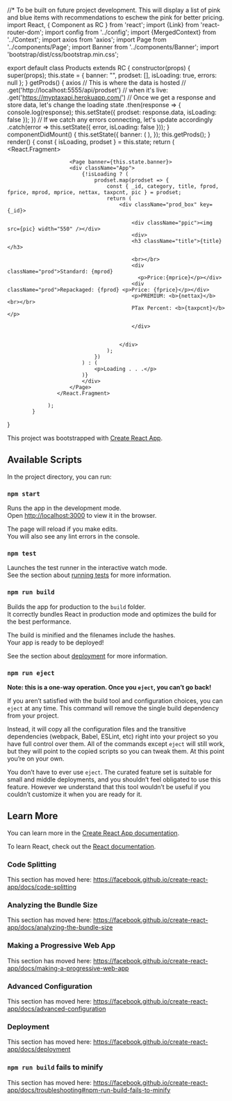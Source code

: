 //* To be built on future project development.  This will display a list of pink and blue items with recommendations to eschew the pink for better pricing.
import React, { Component as RC } from 'react';
import {Link} from 'react-router-dom';
import config from '../config';
import {MergedContext} from '../Context';
import axios from 'axios';
import Page from '../components/Page';
import Banner from '../components/Banner';
import 'bootstrap/dist/css/bootstrap.min.css';

export default class Products extends RC {
    constructor(props) {
        super(props);
        this.state = {
          banner: "",
            prodset: [],
            isLoading: true,
            errors: null
        };
    }
        getProds() {
            axios
            // This is where the data is hosted
            // .get('http://localhost:5555/api/prodset')
            // when it's live:
            .get('https://myptaxapi.herokuapp.com/')
            // Once we get a response and store data, let's change the loading state
            .then(response => {
                console.log(response);
              this.setState({
                prodset: response.data,
                isLoading: false
              });
            })
            // If we catch any errors connecting, let's update accordingly
            .catch(error => this.setState({ error, isLoading: false }));
        }
        componentDidMount() {
            this.setState({
                banner: (
                  <Banner image="http://midbartherapy.com/wp-content/uploads/2017/02/about-banner-1.jpg" />
                ),
              });
            this.getProds();
        }
        render() {
            const { isLoading, prodset } = this.state;
                return ( 
                    <React.Fragment> 
                        
                        <Page banner={this.state.banner}>        
                        <div className="App">       
                            {!isLoading ? (
                                prodset.map(prodset => {
                                    const { _id, category, title, fprod, fprice, mprod, mprice, nettax, taxpcnt, pic } = prodset;
                                    return (
                                        <div className="prod_box" key={_id}>
                                            
                                            <div className="ppic"><img src={pic} width="550" /></div>
                                            <div>
                                            <h3 className="title">{title}</h3>
                                            
                                            <br></br>
                                            <div className="prod">Standard: {mprod}
                                              <p>Price:{mprice}</p></div>
                                            <div className="prod">Repackaged: {fprod} <p>Price: {fprice}</p></div>
                                            <p>PREMIUM: <b>{nettax}</b><br></br>
                                            PTax Percent: <b>{taxpcnt}</b></p>
                                            
                                            </div>
                                         
                                            
                                        </div>
                                    );
                                })
                            ) : (
                                <p>Loading . . .</p>
                            )}        
                            </div>
                        </Page>    
                    </React.Fragment>
                    
                 );
            }
}           
            

This project was bootstrapped with [Create React App](https://github.com/facebook/create-react-app).

## Available Scripts

In the project directory, you can run:

### `npm start`

Runs the app in the development mode.<br />
Open [http://localhost:3000](http://localhost:3000) to view it in the browser.

The page will reload if you make edits.<br />
You will also see any lint errors in the console.

### `npm test`

Launches the test runner in the interactive watch mode.<br />
See the section about [running tests](https://facebook.github.io/create-react-app/docs/running-tests) for more information.

### `npm run build`

Builds the app for production to the `build` folder.<br />
It correctly bundles React in production mode and optimizes the build for the best performance.

The build is minified and the filenames include the hashes.<br />
Your app is ready to be deployed!

See the section about [deployment](https://facebook.github.io/create-react-app/docs/deployment) for more information.

### `npm run eject`

**Note: this is a one-way operation. Once you `eject`, you can’t go back!**

If you aren’t satisfied with the build tool and configuration choices, you can `eject` at any time. This command will remove the single build dependency from your project.

Instead, it will copy all the configuration files and the transitive dependencies (webpack, Babel, ESLint, etc) right into your project so you have full control over them. All of the commands except `eject` will still work, but they will point to the copied scripts so you can tweak them. At this point you’re on your own.

You don’t have to ever use `eject`. The curated feature set is suitable for small and middle deployments, and you shouldn’t feel obligated to use this feature. However we understand that this tool wouldn’t be useful if you couldn’t customize it when you are ready for it.

## Learn More

You can learn more in the [Create React App documentation](https://facebook.github.io/create-react-app/docs/getting-started).

To learn React, check out the [React documentation](https://reactjs.org/).

### Code Splitting

This section has moved here: https://facebook.github.io/create-react-app/docs/code-splitting

### Analyzing the Bundle Size

This section has moved here: https://facebook.github.io/create-react-app/docs/analyzing-the-bundle-size

### Making a Progressive Web App

This section has moved here: https://facebook.github.io/create-react-app/docs/making-a-progressive-web-app

### Advanced Configuration

This section has moved here: https://facebook.github.io/create-react-app/docs/advanced-configuration

### Deployment

This section has moved here: https://facebook.github.io/create-react-app/docs/deployment

### `npm run build` fails to minify

This section has moved here: https://facebook.github.io/create-react-app/docs/troubleshooting#npm-run-build-fails-to-minify
